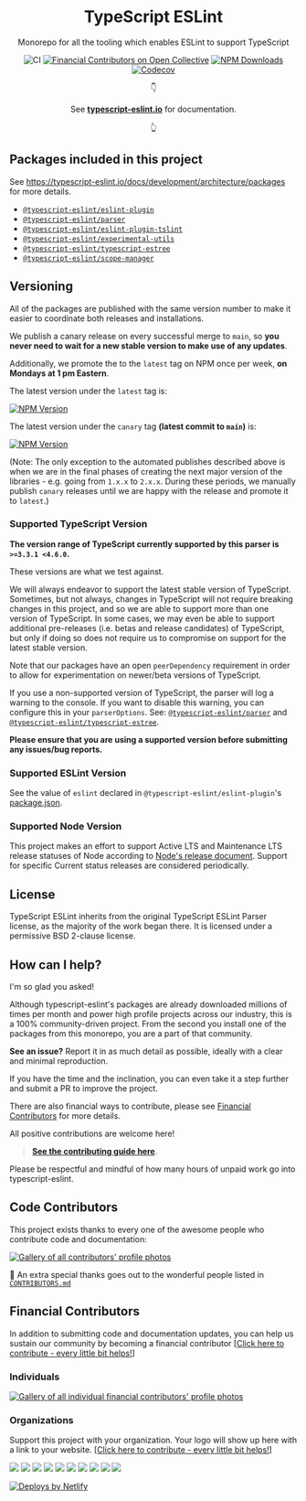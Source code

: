<h1 align="center">TypeScript ESLint</h1>

<p align="center">Monorepo for all the tooling which enables ESLint to support TypeScript</p>

<p align="center">
    <img src="https://github.com/typescript-eslint/typescript-eslint/workflows/CI/badge.svg" alt="CI" />
    <a href="https://opencollective.com/typescript-eslint"><img src="https://opencollective.com/typescript-eslint/all/badge.svg?label=financial+contributors&style=flat-square" alt="Financial Contributors on Open Collective" /></a>
    <a href="https://www.npmjs.com/package/@typescript-eslint/typescript-estree"><img src="https://img.shields.io/npm/dm/@typescript-eslint/typescript-estree.svg?style=flat-square" alt="NPM Downloads" /></a>
    <a href="https://codecov.io/gh/typescript-eslint/typescript-eslint"><img alt="Codecov" src="https://img.shields.io/codecov/c/github/typescript-eslint/typescript-eslint.svg?style=flat-square"></a>
</p>

<p align="center">
👇
</p>
<p align="center">
  <!-- markdownlint-disable MD033 -->
  See <strong><a href="https://typescript-eslint.io">typescript-eslint.io</a></strong> for documentation.
</p>
<p align="center">
👆
</p>

## Packages included in this project

See https://typescript-eslint.io/docs/development/architecture/packages for more details.

- [`@typescript-eslint/eslint-plugin`](./packages/eslint-plugin)
- [`@typescript-eslint/parser`](./packages/parser)
- [`@typescript-eslint/eslint-plugin-tslint`](./packages/eslint-plugin-tslint)
- [`@typescript-eslint/experimental-utils`](./packages/experimental-utils)
- [`@typescript-eslint/typescript-estree`](./packages/typescript-estree)
- [`@typescript-eslint/scope-manager`](./packages/scope-manager)

## Versioning

All of the packages are published with the same version number to make it easier to coordinate both releases and installations.

We publish a canary release on every successful merge to `main`, so **you never need to wait for a new stable version to make use of any updates**.

Additionally, we promote the to the `latest` tag on NPM once per week, **on Mondays at 1 pm Eastern**.

The latest version under the `latest` tag is:

<a href="https://www.npmjs.com/package/@typescript-eslint/parser"><img src="https://img.shields.io/npm/v/@typescript-eslint/parser/latest.svg?style=flat-square" alt="NPM Version" /></a>

The latest version under the `canary` tag **(latest commit to `main`)** is:

<a href="https://www.npmjs.com/package/@typescript-eslint/parser"><img src="https://img.shields.io/npm/v/@typescript-eslint/parser/canary.svg?style=flat-square" alt="NPM Version" /></a>

(Note: The only exception to the automated publishes described above is when we are in the final phases of creating the next major version of the libraries - e.g. going from `1.x.x` to `2.x.x`. During these periods, we manually publish `canary` releases until we are happy with the release and promote it to `latest`.)

### Supported TypeScript Version

**The version range of TypeScript currently supported by this parser is `>=3.3.1 <4.6.0`.**

These versions are what we test against.

We will always endeavor to support the latest stable version of TypeScript.
Sometimes, but not always, changes in TypeScript will not require breaking changes in this project, and so we are able to support more than one version of TypeScript.
In some cases, we may even be able to support additional pre-releases (i.e. betas and release candidates) of TypeScript, but only if doing so does not require us to compromise on support for the latest stable version.

Note that our packages have an open `peerDependency` requirement in order to allow for experimentation on newer/beta versions of TypeScript.

If you use a non-supported version of TypeScript, the parser will log a warning to the console.
If you want to disable this warning, you can configure this in your `parserOptions`. See: [`@typescript-eslint/parser`](./packages/parser/) and [`@typescript-eslint/typescript-estree`](./packages/typescript-estree/).

**Please ensure that you are using a supported version before submitting any issues/bug reports.**

### Supported ESLint Version

See the value of `eslint` declared in `@typescript-eslint/eslint-plugin`'s [package.json](./packages/eslint-plugin/package.json).

### Supported Node Version

This project makes an effort to support Active LTS and Maintenance LTS release statuses of Node according to [Node's release document](https://nodejs.org/en/about/releases).
Support for specific Current status releases are considered periodically.

## License

TypeScript ESLint inherits from the original TypeScript ESLint Parser license, as the majority of the work began there. It is licensed under a permissive BSD 2-clause license.

## How can I help?

I'm so glad you asked!

Although typescript-eslint's packages are already downloaded millions of times per month and power high profile projects across our industry, this is a 100% community-driven project.
From the second you install one of the packages from this monorepo, you are a part of that community.

**See an issue?**
Report it in as much detail as possible, ideally with a clear and minimal reproduction.

If you have the time and the inclination, you can even take it a step further and submit a PR to improve the project.

There are also financial ways to contribute, please see [Financial Contributors](#Financial-Contributors) for more details.

All positive contributions are welcome here!

> **[See the contributing guide here](./CONTRIBUTING.md)**.

Please be respectful and mindful of how many hours of unpaid work go into typescript-eslint.

## Code Contributors

This project exists thanks to every one of the awesome people who contribute code and documentation:

<a href="https://github.com/typescript-eslint/typescript-eslint/graphs/contributors"><img alt="Gallery of all contributors' profile photos" src="https://opencollective.com/typescript-eslint/contributors.svg?width=890&button=false" /></a>

🙏 An extra special thanks goes out to the wonderful people listed in [`CONTRIBUTORS.md`](./CONTRIBUTORS.md)

## Financial Contributors

In addition to submitting code and documentation updates, you can help us sustain our community by becoming a financial contributor [[Click here to contribute - every little bit helps!](https://opencollective.com/typescript-eslint/contribute)]

### Individuals

<a href="https://opencollective.com/typescript-eslint"><img alt="Gallery of all individual financial contributors' profile photos" src="https://opencollective.com/typescript-eslint/individuals.svg?width=890"></a>

### Organizations

Support this project with your organization. Your logo will show up here with a link to your website. [[Click here to contribute - every little bit helps!](https://opencollective.com/typescript-eslint/contribute)]

<a href="https://opencollective.com/typescript-eslint/organization/0/website"><img src="https://opencollective.com/typescript-eslint/organization/0/avatar.svg"></a>
<a href="https://opencollective.com/typescript-eslint/organization/1/website"><img src="https://opencollective.com/typescript-eslint/organization/1/avatar.svg"></a>
<a href="https://opencollective.com/typescript-eslint/organization/2/website"><img src="https://opencollective.com/typescript-eslint/organization/2/avatar.svg"></a>
<a href="https://opencollective.com/typescript-eslint/organization/3/website"><img src="https://opencollective.com/typescript-eslint/organization/3/avatar.svg"></a>
<a href="https://opencollective.com/typescript-eslint/organization/4/website"><img src="https://opencollective.com/typescript-eslint/organization/4/avatar.svg"></a>
<a href="https://opencollective.com/typescript-eslint/organization/5/website"><img src="https://opencollective.com/typescript-eslint/organization/5/avatar.svg"></a>
<a href="https://opencollective.com/typescript-eslint/organization/6/website"><img src="https://opencollective.com/typescript-eslint/organization/6/avatar.svg"></a>
<a href="https://opencollective.com/typescript-eslint/organization/7/website"><img src="https://opencollective.com/typescript-eslint/organization/7/avatar.svg"></a>
<a href="https://opencollective.com/typescript-eslint/organization/8/website"><img src="https://opencollective.com/typescript-eslint/organization/8/avatar.svg"></a>
<a href="https://opencollective.com/typescript-eslint/organization/9/website"><img src="https://opencollective.com/typescript-eslint/organization/9/avatar.svg"></a>

<a href="https://www.netlify.com">
  <img src="https://www.netlify.com/img/global/badges/netlify-light.svg" alt="Deploys by Netlify" />
</a>
